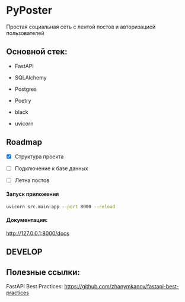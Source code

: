 # PyPoster

Простая социальная сеть с лентой постов и авторизацией пользователей

## Основной стек:

- FastAPI
- SQLAlchemy
- Postgres

- Poetry
- black
- uvicorn


## Roadmap
- [x] Структура проекта
- [ ] Подключение к базе данных
- [ ] Летна постов



#### Запуск приложения
```bash
uvicorn src.main:app --port 8000 --reload
```

#### Документация:
http://127.0.0.1:8000/docs


## DEVELOP




## Полезные ссылки:
FastAPI Best Practices:
https://github.com/zhanymkanov/fastapi-best-practices